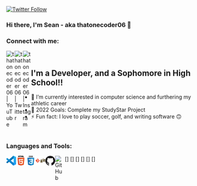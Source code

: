 [![Twitter Follow](https://img.shields.io/twitter/follow/thatonecoder06?color=1DA1F2&logo=twitter&style=for-the-badge)](https://twitter.com/intent/follow?original_referer=https%3A%2F%2Fgithub.com%2Fcthatonecoder06&screen_name=thatonecoder06)

### Hi there, I'm Sean - aka thatonecoder06 👋 


### Connect with me:

[<img align="left" alt="thatonecoder06 | YouTube" width="22px" src="https://cdn.jsdelivr.net/npm/simple-icons@v3/icons/youtube.svg" />][youtube]
[<img align="left" alt="thatonecoder06 | Twitter" width="22px" src="https://cdn.jsdelivr.net/npm/simple-icons@v3/icons/twitter.svg" />][twitter]
[<img align="left" alt="thatonecoder06 | Instagram" width="22px" src="https://cdn.jsdelivr.net/npm/simple-icons@v3/icons/instagram.svg" />][instagram]
<br />
## I'm a Developer, and a Sophomore in High School!!

- 🌱 I’m currently interested in computer science and furthering my athletic career
- 🥅 2022 Goals: Complete my StudyStar Project
- ⚡ Fun fact: I love to play soccer, golf, and writing software 🙃

<br />


### Languages and Tools:

[<img align="left" alt="Visual Studio Code" width="26px" src="https://raw.githubusercontent.com/github/explore/80688e429a7d4ef2fca1e82350fe8e3517d3494d/topics/visual-studio-code/visual-studio-code.png" />]
[<img align="left" alt="HTML5" width="26px" src="https://raw.githubusercontent.com/github/explore/80688e429a7d4ef2fca1e82350fe8e3517d3494d/topics/html/html.png" />]
[<img align="left" alt="CSS3" width="26px" src="https://raw.githubusercontent.com/github/explore/80688e429a7d4ef2fca1e82350fe8e3517d3494d/topics/css/css.png" />]
[<img align="left" alt="Git" width="26px" src="https://raw.githubusercontent.com/github/explore/80688e429a7d4ef2fca1e82350fe8e3517d3494d/topics/git/git.png" />]
[<img align="left" alt="GitHub" width="26px" src="https://raw.githubusercontent.com/github/explore/78df643247d429f6cc873026c0622819ad797942/topics/github/github.png" />]
[<img align="left" alt="GitHub" width="26px" src="https://www.python.org/static/favicon.ico" />]


<br />
<br />

[twitter]: https://twitter.com/thatonecoder06
[youtube]: https://www.youtube.com/channel/UCvkvNj8EVglnj_fh691qYOQ/featured
[instagram]: https://instagram.com/seanpauly06
